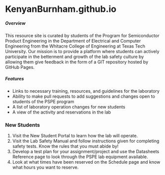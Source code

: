 # KenyanBurnham.github.io

##### Overview
This resource site is curated by students of the Program for Semiconductor Product Engineering in the Department of Electrical and Computer Engineering from the Whitacre College of Engineering at Texas Tech University.
Our mission is to provide a platform where students can actively participate in the betterment and growth of the lab safety culture by allowing them give feedback in the form of a GIT repository hosted by GitHub Pages.

##### Features
- Links to necessary training, resources, and guidelines for the laboratory
- Ability to make pull requests to add suggestions and changes open to students of the PSPE program
- A list of laboratory operation changes for new students
- A view of the activity and reservations in the lab

### New Students

1. Visit the New Student Portal to learn how the lab will operate.
2. Visit the Lab Safety Manual and follow instructions given for completing safety tests. Know the rules that you must abide by!
3. Develop a test plan for your assignment/project and use the Datasheets Reference page to look through the PSPE lab equipment available.
4. Look at what times have been reserved on the Schedule page and know what hours you want to reserve.

